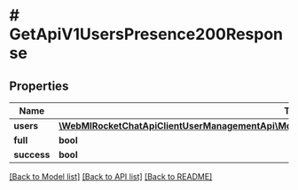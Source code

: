 # # GetApiV1UsersPresence200Response

## Properties

Name | Type | Description | Notes
------------ | ------------- | ------------- | -------------
**users** | [**\WebMIRocketChatApiClientUserManagementApi\Model\GetApiV1UsersPresence200ResponseUsersInner[]**](GetApiV1UsersPresence200ResponseUsersInner.md) |  | [optional]
**full** | **bool** |  | [optional]
**success** | **bool** |  | [optional]

[[Back to Model list]](../../README.md#models) [[Back to API list]](../../README.md#endpoints) [[Back to README]](../../README.md)
